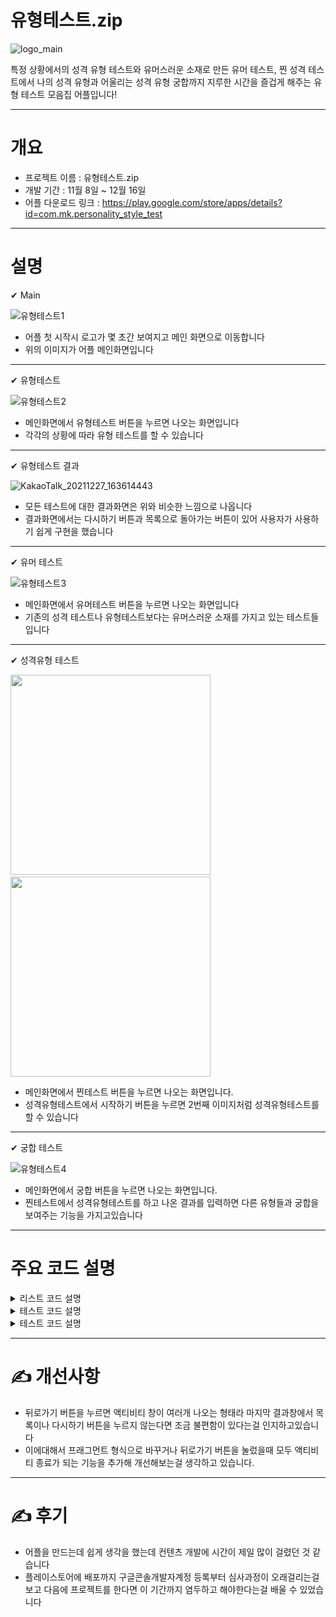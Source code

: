 # 유형테스트.zip

![logo_main](https://user-images.githubusercontent.com/77378559/147445274-b4dd9612-7f86-44a0-b2ef-cc20560e0d86.png)

특정 상황에서의 성격 유형 테스트와 유머스러운 소재로 만든 유머 테스트, 찐 성격 테스트에서 나의 성격 유형과 어울리는 성격 유형 궁합까지
지루한 시간을 즐겁게 해주는 유형 테스트 모음집 어플입니다!

***

# 개요

- 프로젝트 이름 : 유형테스트.zip
- 개발 기간 : 11월 8일 ~ 12월 16일
- 어플 다운로드 링크 : https://play.google.com/store/apps/details?id=com.mk.personality_style_test

***

# 설명

✔ Main

![유형테스트1](https://user-images.githubusercontent.com/77378559/147445996-441abaa5-faeb-4065-b0ef-690fcd6bd388.jpg)

- 어플 첫 시작시 로고가 몇 초간 보여지고 메인 화면으로 이동합니다
- 위의 이미지가 어플 메인화면입니다

***

✔ 유형테스트

![유형테스트2](https://user-images.githubusercontent.com/77378559/147446193-a4895374-05f7-4c2c-97c9-5a835075d968.jpg)

- 메인화면에서 유형테스트 버튼을 누르면 나오는 화면입니다
- 각각의 상황에 따라 유형 테스트를 할 수 있습니다

***

✔ 유형테스트 결과

![KakaoTalk_20211227_163614443](https://user-images.githubusercontent.com/77378559/147448077-033de70e-a985-48bc-bcb2-15ef63f7e323.jpg)

- 모든 테스트에 대한 결과화면은 위와 비슷한 느낌으로 나옵니다
- 결과화면에서는 다시하기 버튼과 목록으로 돌아가는 버튼이 있어 사용자가 사용하기 쉽게 구현을 했습니다

***

✔ 유머 테스트

![유형테스트3](https://user-images.githubusercontent.com/77378559/147446385-8ec305a9-d4b0-4769-8810-c12a370bdbfd.jpg)

- 메인화면에서 유머테스트 버튼을 누르면 나오는 화면입니다
- 기존의 성격 테스트나 유형테스트보다는 유머스러운 소재를 가지고 있는 테스트들 입니다

***

✔ 성격유형 테스트

<img src="https://user-images.githubusercontent.com/77378559/147446610-cd5f8f8a-6c39-4b48-b76b-c9ab05236ab1.jpg" width="320" /> &nbsp;&nbsp; <img src="https://user-images.githubusercontent.com/77378559/147446618-8d597f92-bebf-4a54-8db2-3dffe8d805f8.jpg" width="320" />

- 메인화면에서 찐테스트 버튼을 누르면 나오는 화면입니다.
- 성격유형테스트에서 시작하기 버튼을 누르면 2번째 이미지처럼 성격유형테스트를 할 수 있습니다

***

✔ 궁합 테스트

![유형테스트4](https://user-images.githubusercontent.com/77378559/147446764-a81b3c44-98ee-4094-9d32-d150ab984f82.jpg)

- 메인화면에서 궁합 버튼을 누르면 나오는 화면입니다.
- 찐테스트에서 성격유형테스트를 하고 나온 결과를 입력하면 다른 유형들과 궁합을 보여주는 기능을 가지고있습니다

***

# 주요 코드 설명

<details>
<summary>리스트 코드 설명</summary>
<div markdown="1">       
  - 각 리스트뷰는 아이템리스트와 아이템어댑터로 이루어져 있습니다
</div>
<div markdown="2">       
  - 아이템리스트는 아래 코드와 같습니다
    
    <pre><code> 
    public PersonalityItem(String title_resource1, String description_resource1, String time_resource1, int img_resource1){
       this.title_resource1 = title_resource1;
       this.description_resource1 = description_resource1;
       this.time_resource1 = time_resource1;
       this.img_resource1 = img_resource1;
     }
   
   </code></pre>
   
</div>
<div markdown="3">       
  - 아이템리스트를 가져오는 건 어댑터로 하였고 주요 코드는 이러합니다

  <pre><code>
    @Override
        public View getView(int position, View convertView, ViewGroup parent){
            PersonalityItemView personalityItemView = null;
            if(convertView ==null){
                personalityItemView = new PersonalityItemView(getApplicationContext());

            }else{
                personalityItemView = (PersonalityItemView)convertView;
            }
            PersonalityItem item = items.get(position);
            personalityItemView.setTitle_resource1(item.getTitle_resource1());
            personalityItemView.setDescription_resource1(item.getDescription_resource1());
            personalityItemView.setTime_resource1(item.getTime_resource1());
            personalityItemView.setImg_resource1(item.getImg_resource1());
            return personalityItemView;
        }
  </code></pre>
</div>
</details>

<details>
<summary>테스트 코드 설명</summary>
<div markdown="1">       
  - 테스트는 질문에 대한 버튼을 눌러 다음 액티비티로 값을 넘겨주는게 중요했습니다
</div>
<div markdown="2">       
  - 처음에 값을 넘겨주는 코드는 아래와 같고

  <pre><code>
    bankingtest_1_an1.setOnClickListener(new View.OnClickListener() {
            @Override
            public void onClick(View view) {
                String bankigtest_result1 = "result1";

                Intent intent = new Intent(getBaseContext(), bankingtest_2_Activity.class);
                intent.putExtra("bankingtest_result1", bankigtest_result1);

                startActivity(intent);
            }
        });
   </code></pre>
  </div>
<div markdown="3">
  - 위의 코드를 다음액티비티로 계속 넘겨줄 때의 코드는 이러합니다
  <pre><code>
    bankingtest_2_an1.setOnClickListener(new View.OnClickListener() {
            @Override
            public void onClick(View view) {

                Intent intent = getIntent();
                Bundle bundle = intent.getExtras();

                String bankingtest_result1 = bundle.getString("bankingtest_result1");
                String bankingtest_result2 = bundle.getString("bankingtest_result2");
                String bankingtest_result3 = bundle.getString("bankingtest_result3");

                Intent intent2 = new Intent(getBaseContext(), bankingtest_3_Activity.class);
                intent2.putExtra("bankingtest_result1", bankingtest_result1);
                intent2.putExtra("bankingtest_result2", bankingtest_result2);
                intent2.putExtra("bankingtest_result3", bankingtest_result3);
                //Toast.makeText(getApplicationContext(), bankingtest_result1,Toast.LENGTH_SHORT).show();
                startActivity(intent2);
            }
        });
        
</code></pre>
</div>
</details>

<details>
<summary>테스트 코드 설명</summary>
<div markdown="1">       
  - 마지막으로 값을 넘겨받은 마지막 액티비티에서 테스트 결과를 어떻게 마무리했는지 설명해드리겠습니다
</div>
<div markdown="2">       
  - 위에서 설명한 것과 같이 버튼에 대한 값을 넘겨 받고 마지막에 if문 처리를 해줬습니다
    <br>
    <pre><code>bankingtest_6_an1.setOnClickListener(new View.OnClickListener() {
            @Override
            public void onClick(View view) {

                Intent intent5 = getIntent();
                Bundle bundle = intent5.getExtras();

                String bankingtest_result1 = bundle.getString("bankingtest_result1");
                String bankingtest_result2 = bundle.getString("bankingtest_result2");
                String bankingtest_result3 = bundle.getString("bankingtest_result3");

                if(bankingtest_result3!= null && bankingtest_result3.equals("result3") ){
                    Intent intent6 = new Intent(getBaseContext(), bankingtest_result3_Activity.class);
                    //Toast.makeText(getApplicationContext(), bankingtest_result1,Toast.LENGTH_SHORT).show();
                    startActivity(intent6);
                }
                else if(bankingtest_result1!= null && bankingtest_result1.equals("result1")){
                    Intent intent6 = new Intent(getBaseContext(), bankingtest_result1_Activity.class);
                    startActivity(intent6);
                }
                else{
                    Intent intent6 = new Intent(getBaseContext(), bankingtest_result2_Activity.class);
                    startActivity(intent6);

                }


            }
        });
   </code></pre>
</div>
  <div markdown="3">       
  - if문을 안드로이드에서는 그냥 하면 null값등에 충돌이 있기에 if문의 코드를 이렇게 작성해줘야했습니다
    <br>
    <pre><code>
    if(bankingtest_result3!= null && bankingtest_result3.equals("result3") )
    </code></pre>
    - 그냥 ==을 사용하면 값을 읽어오지 못하기 때문에 equals를 사용해야하는 점이 이 코드의 주의할 점 입니다.
</div>
</details>

***
# ✍ 개선사항

- 뒤로가기 버튼을 누르면 액티비티 창이 여러개 나오는 형태라 마지막 결과창에서 목록이나 다시하기 버튼을 누르지 않는다면 조금 불편함이 있다는걸 인지하고있습니다
- 이에대해서 프래그먼트 형식으로 바꾸거나 뒤로가기 버튼을 눌렀을때 모두 액티비티 종료가 되는 기능을 추가해 개선해보는걸 생각하고 있습니다.

*** 

# ✍ 후기

- 어플을 만드는데 쉽게 생각을 했는데 컨텐츠 개발에 시간이 제일 많이 걸렸던 것 같습니다
- 플레이스토어에 배포까지 구글콘솔개발자계정 등록부터 심사과정이 오래걸리는걸 보고 다음에 프로젝트를 한다면 이 기간까지 염두하고 해야한다는걸 배울 수 있었습니다


